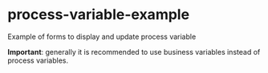 # process-variable-example
Example of forms to display and update process variable

**Important**: generally it is recommended to use business variables instead of process variables.
